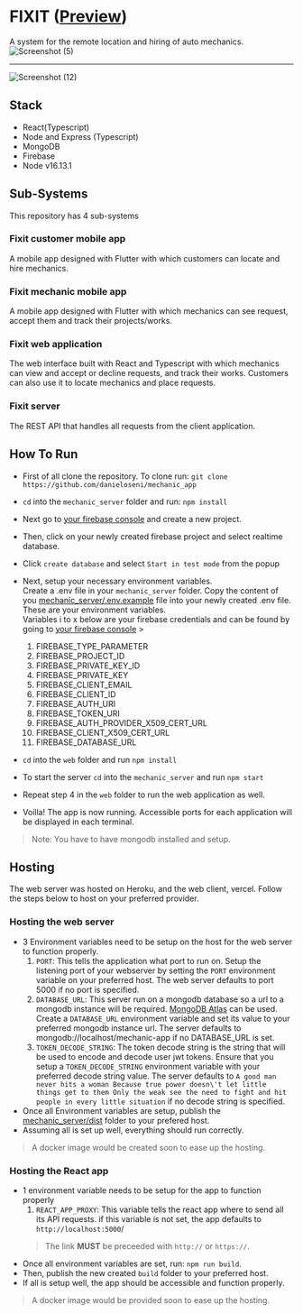 # FIXIT ([Preview](https://fixit-neon.vercel.app/))
A system for the remote location and hiring of auto mechanics.
![Screenshot (5)](https://user-images.githubusercontent.com/45489948/174280182-257666b9-6eda-415e-8499-0c19d7eecc2e.png)
_________
![Screenshot (12)](https://user-images.githubusercontent.com/45489948/174280211-c5414534-ea99-4a7b-8918-3bd41887bd72.png)

## Stack
- React(Typescript)
- Node and Express (Typescript)
- MongoDB
- Firebase
- Node v16.13.1

## Sub-Systems
This repository has 4 sub-systems

### Fixit customer mobile app
A mobile app designed with Flutter with which customers can locate and hire mechanics.
### Fixit mechanic mobile app
A mobile app designed with Flutter with which mechanics can see request, accept them and track their projects/works.
### Fixit web application
The web interface built with React and Typescript with which mechanics can view and accept or decline requests, and track their works. Customers can also use it to locate mechanics and place requests.
### Fixit server
The REST API that handles all requests from the client application.


## How To Run

- First of all clone the repository. To clone run:
  `git clone https://github.com/danieloseni/mechanic_app`
- `cd` into the `mechanic_server` folder and run: `npm install`
- Next go to [your firebase console](https://console.firebase.google.com) and create a new project.
- Then, click on your newly created firebase project and select realtime database.
- Click `create database` and select `Start in test mode` from the popup
- Next, setup your necessary environment variables. <br />
  Create a .env file in your `mechanic_server` folder.
  Copy the content of you [mechanic_server/.env.example](mechanic_server/.env.example) file into your newly created .env file. These are your environment variables. <br />
  Variables i to x below are your firebase credentials and can be found by going to [your firebase console](https://console.firebase.google.com) > 
  1. FIREBASE_TYPE_PARAMETER
  2. FIREBASE_PROJECT_ID
  3. FIREBASE_PRIVATE_KEY_ID
  4. FIREBASE_PRIVATE_KEY
  5. FIREBASE_CLIENT_EMAIL
  6. FIREBASE_CLIENT_ID
  7. FIREBASE_AUTH_URI
  8. FIREBASE_TOKEN_URI
  9. FIREBASE_AUTH_PROVIDER_X509_CERT_URL
  10. FIREBASE_CLIENT_X509_CERT_URL
  11. FIREBASE_DATABASE_URL

- `cd` into the `web` folder and run `npm install`
- To start the server `cd` into the `mechanic_server` and run `npm start`
- Repeat step 4 in the `web` folder to run the web application as well.
- Voilla! The app is now running. Accessible ports for each application will be displayed in each terminal.
> Note: You have to have mongodb installed and setup.


## Hosting
The web server was hosted on Heroku, and the web client, vercel. Follow the steps below to host on your preferred provider.
### Hosting the web server
- 3 Environment variables need to be setup on the host for the web server to function properly.
  1. `PORT`: This tells the application what port to run on. Setup the listening port of your webserver by setting the `PORT` environment variable on your preferred host. The web server defaults to port 5000 if no port is specified.
  2. `DATABASE_URL`: This server run on a mongodb database so a url to a mongodb instance will be required. [MongoDB Atlas](https://www.mongodb.com/atlas/database) can be used. Create a `DATABASE_URL` environment variable and set its value to your preferred mongodb instance url. The server defaults to mongodb://localhost/mechanic-app if no DATABASE_URL is set.
  3. `TOKEN_DECODE_STRING`: The token decode string is the string that will be used to encode and decode user jwt tokens. Ensure that you setup a `TOKEN_DECODE_STRING` environment variable with your preferred decode string value. The server defaults to `A good man never hits a woman Because true power doesn\'t let little things get to them Only the weak see the need to fight and hit people in every little situation` if no decode string is specified.
- Once all Environment variables are setup, publish the [mechanic_server/dist](mechanic_server/dist) folder to your prefered host. 
- Assuming all is set up well, everything should run correctly.
> A docker image would be created soon to ease up the hosting.

### Hosting the React app
- 1 environment variable needs to be setup for the app to function properly
  1. `REACT_APP_PROXY`: This variable tells the react app where to send all its API requests. if this variable is not set, the app defaults to `http://localhost:5000`/
  > The link **MUST** be preceeded with `http://` or `https://`.
- Once all environment variables are set, run: ```npm run build```.
- Then, publish the new created `build` folder to your preferred host.
- If all is setup well, the app should be accessible and function properly.
> A docker image would be provided soon to ease up the hosting.


